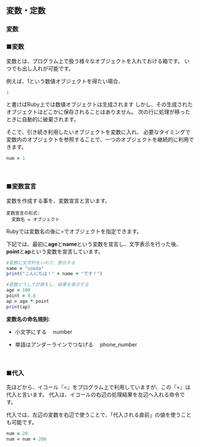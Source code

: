 ## 変数・定数
### 変数

### ■変数

変数とは、プログラム上で扱う様々なオブジェクトを入れておける箱です。
いつでも出し入れが可能です。

例えば、1という数値オブジェクトを得たい場合、

``` Ruby
1
```

と書けばRuby上では数値オブジェクトは生成されます
しかし、その生成されたオブジェクトはどこかに保存されることはありません。
次の行に処理が移ったときに自動的に破棄されます。

そこで、引き続き利用したいオブジェクトを変数に入れ、
必要なタイミングで変数内のオブジェクトを参照することで、一つのオブジェクトを継続的に利用できます。

``` Ruby
num = 1
```

&nbsp;

### ■変数宣言
変数を作成する事を、変数宣言と言います。

``` Text
変数宣言の形式:
  変数名 = オブジェクト
```

Rubyでは変数名の後に=でオブジェクトを指定できます。

下記では、最初に**age**と**name**という変数を宣言し、文字表示を行った後、**point**と**ap**という変数を宣言しています。

``` Ruby
#変数に文字列をいれて、表示する
name = "soeda"
print("こんにちは！" + name + "です！")

#変数どうしで計算をし、結果を表示する
age = 100
point = 0.8
ap = age * point
print(ap)
```

**変数名の命名規則:**

- 小文字にする
　number

- 単語はアンダーラインでつなげる
　phone_number

&nbsp;

### ■代入

先ほどから、イコール『=』をプログラム上で利用していますが、この『=』は代入と言います。
代入は、イコールの右辺の処理結果を左辺へ入れる命令です。

代入では、左辺の変数を右辺で使うことで、「代入される直前」の値を使うことも可能です。


``` Ruby
num = 20
num = num + 200
```
